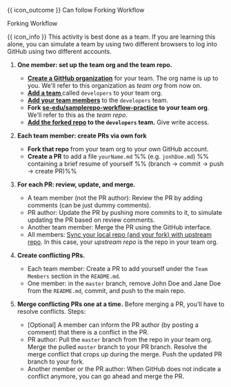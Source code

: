 <span id="prereqs"><panel src="../../revisionControl/forkingWorkflow/unit-inElsewhere-asFlat.md" boilerplate header="%%{{ icon_prereq }} Revision Control → Forking Workflow%%" /></span>

<span id="outcomes">{{ icon_outcome }} Can follow Forking Workflow</span>

<span id="title">Forking Workflow</span>

<div id="body">

{{ icon_info }} This activity is best done as a team. If you are learning this alone, you can simulate a team by using two different browsers to log into GitHub using two different accounts.   

1. **One member: set up the team org and the team repo.**
   * **[Create a GitHub organization](https://help.github.com/articles/creating-a-new-organization-from-scratch/)** for your team. The org name is up to you. We'll refer to this organization as _team org_ from now on. 
   * **[Add a team ](https://help.github.com/enterprise/2.10/admin/guides/user-management/creating-teams/)** called `developers` to your team org. 
   * **[Add your team members](https://help.github.com/enterprise/2.0/admin/guides/user-management/adding-or-inviting-people-to-teams/)** to the `developers` team.
   * **Fork [se-edu/samplerepo-workflow-practice](https://github.com/se-edu/samplerepo-workflow-practice) to your team org**. We'll refer to this as the _team repo_.
   * **[Add the forked repo](https://help.github.com/articles/managing-team-access-to-an-organization-repository/) to the `developers` team.** Give write access.
   
2. **Each team member: create PRs via own fork** 
   * **Fork that repo** from your team org to your own GitHub account.
   * **Create a PR** to add a file `yourName.md` %%&nbsp;(e.g. `jonhDoe.md`)&nbsp;%% containing a brief resume of yourself %%&nbsp;(branch → commit → push → create PR)%%
   
3. **For each PR: review, update, and merge.** 
   * A team member (not the PR author): Review the PR by adding comments (can be just dummy comments).
   * PR author: Update the PR by pushing more commits to it, to simulate updating the PR based on review comments.
   * Another team member: Merge the PR using the GitHub interface.
   * All members: [Sync your local repo (and your fork) with upstream repo](https://help.github.com/articles/syncing-a-fork/). In this case, your _upstream repo_ is the repo in your team org.
   
4. **Create conflicting PRs.**
   * Each team member: Create a PR to add yourself under the `Team Members` section in the `README.md`.
   * One member: in the `master` branch, remove John Doe and Jane Doe from the `README.md`, commit, and push to the main repo.
   
5. **Merge conflicting PRs one at a time.** Before merging a PR, you’ll have to resolve conflicts. Steps:
   * [Optional] A member can inform the PR author (by posting a comment) that there is a conflict in the PR.
   * PR author: Pull the `master` branch from the repo in your team org. Merge the pulled `master` branch to your PR branch. Resolve the merge conflict that crops up during the merge. Push the updated PR branch to your fork.
   * Another member or the PR author: When GitHub does not indicate a conflict anymore, you can go ahead and merge the PR.

</div>

<div id="extras">
</div>